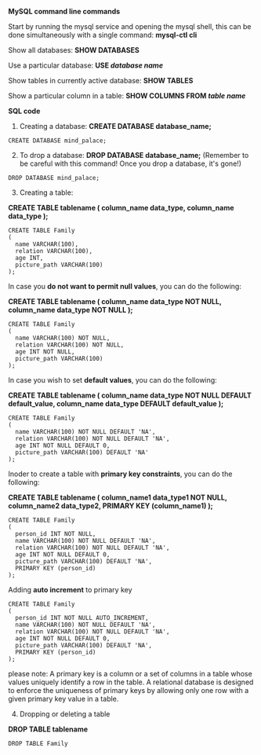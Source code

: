 **MySQL command line commands**

Start by running the mysql service and opening the mysql shell, this can be done simultaneously with a single command:
**mysql-ctl cli**

Show all databases: **SHOW DATABASES**

Use a particular database: **USE *database name***

Show tables in currently active database: **SHOW TABLES**

Show a particular column in a table: **SHOW COLUMNS FROM *table name***

**SQL code**

1) Creating a database: **CREATE DATABASE database_name;** 

```CREATE DATABASE mind_palace;```

2) To drop a database: **DROP DATABASE database_name;** (Remember to be careful with this command! Once you drop a database, it's gone!)

```DROP DATABASE mind_palace;```

3) Creating a table:

**CREATE TABLE tablename
  (
    column_name data_type,
    column_name data_type
  );**
```
CREATE TABLE Family
(
  name VARCHAR(100),
  relation VARCHAR(100),
  age INT,
  picture_path VARCHAR(100)
);
```

In case you **do not want to permit null values**, you can do the following:

**CREATE TABLE tablename
  (
    column_name data_type NOT NULL,
    column_name data_type NOT NULL
  );**
```
CREATE TABLE Family
(
  name VARCHAR(100) NOT NULL,
  relation VARCHAR(100) NOT NULL,
  age INT NOT NULL,
  picture_path VARCHAR(100)
);
```

In case you wish to set **default values**, you can do the following:

**CREATE TABLE tablename
  (
    column_name data_type NOT NULL DEFAULT default_value,
    column_name data_type DEFAULT default_value
  );**
```
CREATE TABLE Family
(
  name VARCHAR(100) NOT NULL DEFAULT 'NA',
  relation VARCHAR(100) NOT NULL DEFAULT 'NA',
  age INT NOT NULL DEFAULT 0,
  picture_path VARCHAR(100) DEFAULT 'NA'
);
```

Inoder to create a table with **primary key constraints**, you can do the following:

**CREATE TABLE tablename
  (
    column_name1 data_type1 NOT NULL,
    column_name2 data_type2,
    PRIMARY KEY (column_name1)
  );**
  
```
CREATE TABLE Family
(
  person_id INT NOT NULL,
  name VARCHAR(100) NOT NULL DEFAULT 'NA',
  relation VARCHAR(100) NOT NULL DEFAULT 'NA',
  age INT NOT NULL DEFAULT 0,
  picture_path VARCHAR(100) DEFAULT 'NA',
  PRIMARY KEY (person_id)
);
```

Adding **auto increment** to primary key

```
CREATE TABLE Family
(
  person_id INT NOT NULL AUTO_INCREMENT,
  name VARCHAR(100) NOT NULL DEFAULT 'NA',
  relation VARCHAR(100) NOT NULL DEFAULT 'NA',
  age INT NOT NULL DEFAULT 0,
  picture_path VARCHAR(100) DEFAULT 'NA',
  PRIMARY KEY (person_id)
);
```

please note: A primary key is a column or a set of columns in a table whose values uniquely identify a row in the table. A relational database is designed to enforce the uniqueness of primary keys by allowing only one row with a given primary key value in a table.


4) Dropping or deleting a table

**DROP TABLE tablename**

```DROP TABLE Family```
